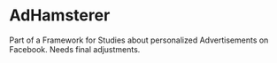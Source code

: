 # AdHamsterer

Part of a Framework for Studies about personalized Advertisements on Facebook. Needs final adjustments. 
